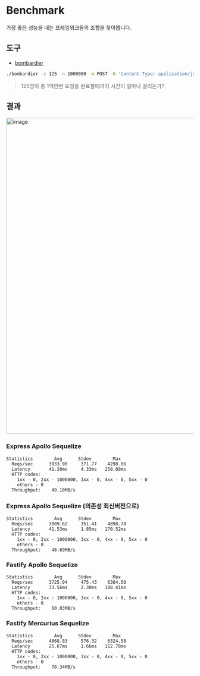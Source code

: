 # Benchmark

가장 좋은 성능을 내는 프레임워크들의 조합을 찾아봅니다.

## 도구

- [bombardier](https://github.com/codesenberg/bombardier)

```sh
./bombardier -c 125 -n 1000000 -m POST -H 'Content-Type: application/json' -b '{"query":"{\n  blogs(input: {dummy1: \"\", dummy2: \"\", dummy3: \"\"}) {\n    id\n    title\n    content\n    createdAt\n    updatedAt\n  }\n}"}' http://localhost:3000/graphql
```

> 125명이 총 1백만번 요청을 완료할때까지 시간이 얼마나 걸리는가?

## 결과

<img width="850" alt="image" src="https://github.com/rhea-so/benchmark/assets/25793226/e5a69552-d40d-4b28-a156-ef4bc519d624">


### Express Apollo Sequelize

```
Statistics        Avg      Stdev        Max
  Reqs/sec      3033.98     371.77    4298.86
  Latency       41.20ms     4.33ms   258.08ms
  HTTP codes:
    1xx - 0, 2xx - 1000000, 3xx - 0, 4xx - 0, 5xx - 0
    others - 0
  Throughput:    49.10MB/s
```

### Express Apollo Sequelize (의존성 최신버전으로)

```
Statistics        Avg      Stdev        Max
  Reqs/sec      3009.62     351.41    4898.78
  Latency       41.53ms     1.85ms   170.52ms
  HTTP codes:
    1xx - 0, 2xx - 1000000, 3xx - 0, 4xx - 0, 5xx - 0
    others - 0
  Throughput:    48.69MB/s
```

### Fastify Apollo Sequelize

```
Statistics        Avg      Stdev        Max
  Reqs/sec      3725.04     475.43    6364.50
  Latency       33.56ms     2.30ms   188.41ms
  HTTP codes:
    1xx - 0, 2xx - 1000000, 3xx - 0, 4xx - 0, 5xx - 0
    others - 0
  Throughput:    60.03MB/s
```

### Fastify Mercurius Sequelize

```
Statistics        Avg      Stdev        Max
  Reqs/sec      4868.83     576.32    6324.58
  Latency       25.67ms     1.66ms   112.78ms
  HTTP codes:
    1xx - 0, 2xx - 1000000, 3xx - 0, 4xx - 0, 5xx - 0
    others - 0
  Throughput:    78.34MB/s
```
